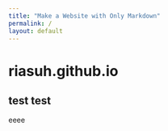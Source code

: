 ```yaml
---
title: "Make a Website with Only Markdown"
permalink: /
layout: default
---
```


# riasuh.github.io

## test test
eeee
